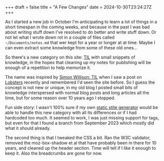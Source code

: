+++
draft = false
title = "A Few Changes"
date = 2024-10-30T23:24:27Z
+++

As I started a new job in October I'm anticipating to learn a lot of things in
a short timespan in the coming weeks, and because in the past I was bad about
writing stuff down I've resolved to do better and write stuff down.
Or not let what I wrote down rot in a couple of files
called `~/Documents/notes.md` that wer kept for a year or longer at at time.
Maybe I can even extract some knowledge from some of these old ones...

So there's a new category on this site: [TIL](/til) with small snippets of
knowledge, in the hopes that cleaning up my notes for publishing will be enough
of a repetition to help memorize it.

The name was inspired by [Simon Willison: TIL](https://til.simonwillison.net/)
when I saw a post on [Lobsters](https://lobste.rs) recently and remembered I'd
seen the site before.
So I guess the concept is not new or unique,
in my old blog I posted small bits of
knowledge interspersed with normal blog posts and long articles all the time,
but for some reason over 10 years ago I stopped.

Fun side story: I wasn't 100% sure if my own [static stite generator][nextgen]
would be able to handle this new category with all its differences or if I had
hardcoded too much. It seemed to work, I was just missing support for tags, but
even for that I found a branch from September 2023 which mostly did what it
should already.

The second thing is that I tweaked the CSS a bit. Ran the W3C validator,
removed the moz-box-shadow et al that have probably been in there for 10 years,
and cleaned up the header section. Time will tell if I like it enough to keep
it. Also the breadcrumbs are gone for now.

[nextgen]: https://github.com/winks/nextgen
